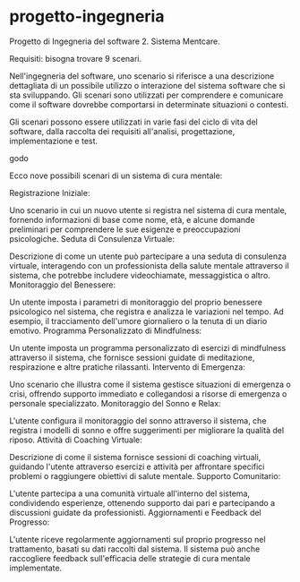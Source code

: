 # progetto-ingegneria
Progetto di Ingegneria del software 2. Sistema Mentcare.

Requisiti: bisogna trovare 9 scenari.

Nell'ingegneria del software, uno scenario si riferisce a una descrizione dettagliata di un possibile utilizzo o interazione del sistema software che si sta sviluppando. Gli scenari sono utilizzati per comprendere e comunicare come il software dovrebbe comportarsi in determinate situazioni o contesti.

Gli scenari possono essere utilizzati in varie fasi del ciclo di vita del software, dalla raccolta dei requisiti all'analisi, progettazione, implementazione e test.

godo


Ecco nove possibili scenari di un sistema di cura mentale:

Registrazione Iniziale:

Uno scenario in cui un nuovo utente si registra nel sistema di cura mentale, fornendo informazioni di base come nome, età, e alcune domande preliminari per comprendere le sue esigenze e preoccupazioni psicologiche.
Seduta di Consulenza Virtuale:

Descrizione di come un utente può partecipare a una seduta di consulenza virtuale, interagendo con un professionista della salute mentale attraverso il sistema, che potrebbe includere videochiamate, messaggistica o altro.
Monitoraggio del Benessere:

Un utente imposta i parametri di monitoraggio del proprio benessere psicologico nel sistema, che registra e analizza le variazioni nel tempo. Ad esempio, il tracciamento dell'umore giornaliero o la tenuta di un diario emotivo.
Programma Personalizzato di Mindfulness:

Un utente imposta un programma personalizzato di esercizi di mindfulness attraverso il sistema, che fornisce sessioni guidate di meditazione, respirazione e altre pratiche rilassanti.
Intervento di Emergenza:

Uno scenario che illustra come il sistema gestisce situazioni di emergenza o crisi, offrendo supporto immediato e collegandosi a risorse di emergenza o personale specializzato.
Monitoraggio del Sonno e Relax:

L'utente configura il monitoraggio del sonno attraverso il sistema, che registra i modelli di sonno e offre suggerimenti per migliorare la qualità del riposo.
Attività di Coaching Virtuale:

Descrizione di come il sistema fornisce sessioni di coaching virtuali, guidando l'utente attraverso esercizi e attività per affrontare specifici problemi o raggiungere obiettivi di salute mentale.
Supporto Comunitario:

L'utente partecipa a una comunità virtuale all'interno del sistema, condividendo esperienze, ottenendo supporto dai pari e partecipando a discussioni guidate da professionisti.
Aggiornamenti e Feedback del Progresso:

L'utente riceve regolarmente aggiornamenti sul proprio progresso nel trattamento, basati su dati raccolti dal sistema. Il sistema può anche raccogliere feedback sull'efficacia delle strategie di cura mentale implementate.



